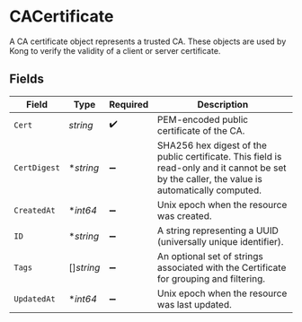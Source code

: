 # CACertificate

A CA certificate object represents a trusted CA. These objects are used by Kong to verify the validity of a client or server certificate.


## Fields

| Field                                                                                                                                         | Type                                                                                                                                          | Required                                                                                                                                      | Description                                                                                                                                   |
| --------------------------------------------------------------------------------------------------------------------------------------------- | --------------------------------------------------------------------------------------------------------------------------------------------- | --------------------------------------------------------------------------------------------------------------------------------------------- | --------------------------------------------------------------------------------------------------------------------------------------------- |
| `Cert`                                                                                                                                        | *string*                                                                                                                                      | :heavy_check_mark:                                                                                                                            | PEM-encoded public certificate of the CA.                                                                                                     |
| `CertDigest`                                                                                                                                  | **string*                                                                                                                                     | :heavy_minus_sign:                                                                                                                            | SHA256 hex digest of the public certificate. This field is read-only and it cannot be set by the caller, the value is automatically computed. |
| `CreatedAt`                                                                                                                                   | **int64*                                                                                                                                      | :heavy_minus_sign:                                                                                                                            | Unix epoch when the resource was created.                                                                                                     |
| `ID`                                                                                                                                          | **string*                                                                                                                                     | :heavy_minus_sign:                                                                                                                            | A string representing a UUID (universally unique identifier).                                                                                 |
| `Tags`                                                                                                                                        | []*string*                                                                                                                                    | :heavy_minus_sign:                                                                                                                            | An optional set of strings associated with the Certificate for grouping and filtering.                                                        |
| `UpdatedAt`                                                                                                                                   | **int64*                                                                                                                                      | :heavy_minus_sign:                                                                                                                            | Unix epoch when the resource was last updated.                                                                                                |